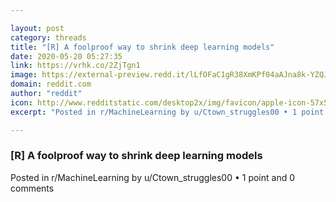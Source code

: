 ```yaml
---

layout: post
category: threads
title: "[R] A foolproof way to shrink deep learning models"
date: 2020-05-20 05:27:35
link: https://vrhk.co/2ZjTgn1
image: https://external-preview.redd.it/lLfOFaC1gR38XmKPf04aAJna8k-YZQJYob_8a6X5zaA.jpg?width=468&height=245.02617801&auto=webp&crop=468:245.02617801,smart&s=59665ad6155ca940847da7d945db7f25491a40f3
domain: reddit.com
author: "reddit"
icon: http://www.redditstatic.com/desktop2x/img/favicon/apple-icon-57x57.png
excerpt: "Posted in r/MachineLearning by u/Ctown_struggles00 • 1 point and 0 comments"

---
```


### [R] A foolproof way to shrink deep learning models

Posted in r/MachineLearning by u/Ctown_struggles00 • 1 point and 0 comments